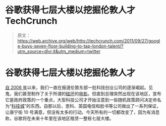 # 谷歌获得七层大楼以挖掘伦敦人才 TechCrunch

> 原文：<https://web.archive.org/web/http://techcrunch.com/2011/09/27/google-buys-seven-floor-building-to-tap-london-talent/?utm_source=dlvr.it&utm_medium=twitter>

# 谷歌获得七层大楼以挖掘伦敦人才

[自 2008 年](https://web.archive.org/web/20230204233748/http://eu.beta.techcrunch.com/2008/07/30/so-where-are-londons-existing-organic-techhubs/)以来，我们一直在报道伦敦东部一批科技创业公司的逐渐崛起。见鬼，我们甚至制作了关于所谓的[硅环](https://web.archive.org/web/20230204233748/http://eu.beta.techcrunch.com/2011/03/28/londons-tech-startup-investors-start-taking-offices-in-silicon-roundabout/)的[电影](https://web.archive.org/web/20230204233748/http://eu.beta.techcrunch.com/tag/roundabout/)。但直到总理突然出现在该地区，宣布它是政府政策的一个重点，大型科技公司才开始注意到一些随机政策顾问决定命名为“[科技城](https://web.archive.org/web/20230204233748/http://www.techcityuk.com/)”的东西。自那以后，思科、英国电信和脸书等公司做出了一系列保证，让唐宁街 10 号满意，但没有太多的行动。今天所有的一切都改变了，因为有消息称，谷歌将在未来十年里在该地区租赁一整栋七层大楼。